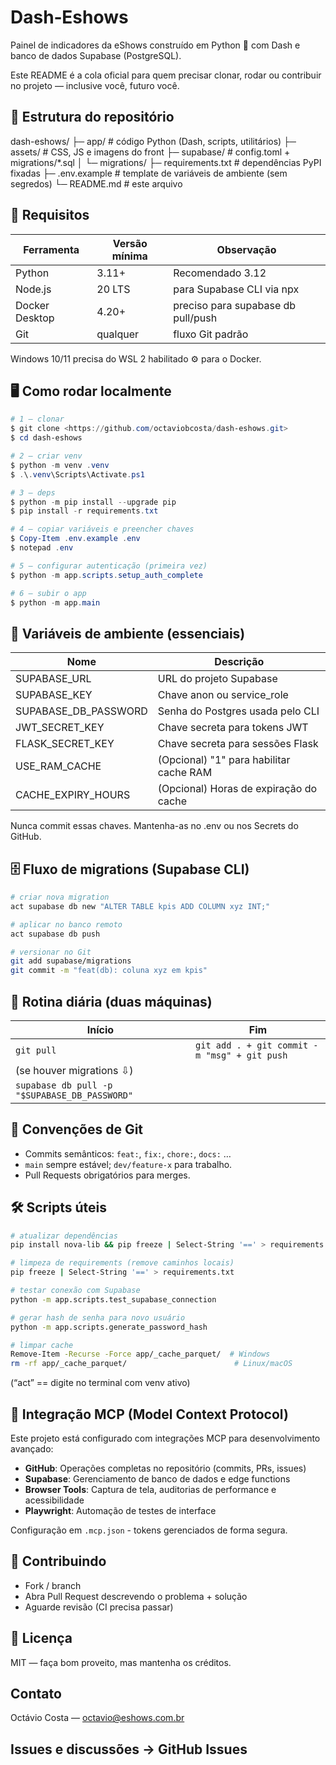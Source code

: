 ﻿# Dash‑Eshows

Painel de indicadores da eShows construído em Python 🎯 com Dash e banco de dados Supabase (PostgreSQL).

Este README é a cola oficial para quem precisar clonar, rodar ou contribuir no projeto — inclusive você, futuro você.

## 📂 Estrutura do repositório

dash-eshows/
├─ app/                  # código Python (Dash, scripts, utilitários)
├─ assets/               # CSS, JS e imagens do front
├─ supabase/             # config.toml + migrations/*.sql
│   └─ migrations/
├─ requirements.txt      # dependências PyPI fixadas
├─ .env.example          # template de variáveis de ambiente (sem segredos)
└─ README.md             # este arquivo

## 🚀 Requisitos

| Ferramenta     | Versão mínima | Observação                           |
|----------------|---------------|--------------------------------------|
| Python         | 3.11+         | Recomendado 3.12                     |
| Node.js        | 20 LTS        | para Supabase CLI via npx            |
| Docker Desktop | 4.20+         | preciso para supabase db pull/push   |
| Git            | qualquer      | fluxo Git padrão                     |

Windows 10/11 precisa do WSL 2 habilitado ⚙️ para o Docker.

## 🖥️ Como rodar localmente

```powershell
# 1 – clonar
$ git clone <https://github.com/octaviobcosta/dash-eshows.git>
$ cd dash-eshows

# 2 – criar venv
$ python -m venv .venv
$ .\.venv\Scripts\Activate.ps1

# 3 – deps
$ python -m pip install --upgrade pip
$ pip install -r requirements.txt

# 4 – copiar variáveis e preencher chaves
$ Copy-Item .env.example .env
$ notepad .env

# 5 – configurar autenticação (primeira vez)
$ python -m app.scripts.setup_auth_complete

# 6 – subir o app
$ python -m app.main
```

## 🔑 Variáveis de ambiente (essenciais)

| Nome                 | Descrição                                  |
|----------------------|--------------------------------------------|
| SUPABASE_URL         | URL do projeto Supabase                    |
| SUPABASE_KEY         | Chave anon ou service_role                 |
| SUPABASE_DB_PASSWORD | Senha do Postgres usada pelo CLI           |
| JWT_SECRET_KEY       | Chave secreta para tokens JWT              |
| FLASK_SECRET_KEY     | Chave secreta para sessões Flask           |
| USE_RAM_CACHE        | (Opcional) "1" para habilitar cache RAM    |
| CACHE_EXPIRY_HOURS   | (Opcional) Horas de expiração do cache     |

Nunca commit essas chaves. Mantenha-as no .env ou nos Secrets do GitHub.

## 🗄️ Fluxo de migrations (Supabase CLI)

```bash
# criar nova migration
act supabase db new "ALTER TABLE kpis ADD COLUMN xyz INT;"

# aplicar no banco remoto
act supabase db push

# versionar no Git
git add supabase/migrations
git commit -m "feat(db): coluna xyz em kpis"
```

## 🔁 Rotina diária (duas máquinas)

| Início                                             | Fim                                                  |
|----------------------------------------------------|------------------------------------------------------|
| `git pull`                                         | `git add . + git commit -m "msg" + git push`           |
| (se houver migrations ⇩)                           |                                                      |
| `supabase db pull -p "$SUPABASE_DB_PASSWORD"`       |                                                      |

## 🌳 Convenções de Git

- Commits semânticos: `feat:`, `fix:`, `chore:`, `docs:` …
- `main` sempre estável; `dev/feature‑x` para trabalho.
- Pull Requests obrigatórios para merges.

## 🛠️ Scripts úteis

```bash
# atualizar dependências
pip install nova-lib && pip freeze | Select-String '==' > requirements.txt

# limpeza de requirements (remove caminhos locais)
pip freeze | Select-String '==' > requirements.txt

# testar conexão com Supabase
python -m app.scripts.test_supabase_connection

# gerar hash de senha para novo usuário
python -m app.scripts.generate_password_hash

# limpar cache
Remove-Item -Recurse -Force app/_cache_parquet/  # Windows
rm -rf app/_cache_parquet/                        # Linux/macOS
```

(“act” == digite no terminal com venv ativo)

## 🔧 Integração MCP (Model Context Protocol)

Este projeto está configurado com integrações MCP para desenvolvimento avançado:

- **GitHub**: Operações completas no repositório (commits, PRs, issues)
- **Supabase**: Gerenciamento de banco de dados e edge functions
- **Browser Tools**: Captura de tela, auditorias de performance e acessibilidade
- **Playwright**: Automação de testes de interface

Configuração em `.mcp.json` - tokens gerenciados de forma segura.

## 🤝 Contribuindo

- Fork / branch
- Abra Pull Request descrevendo o problema + solução
- Aguarde revisão (CI precisa passar)

## 📜 Licença

MIT — faça bom proveito, mas mantenha os créditos.

## Contato

Octávio Costa — <octavio@eshows.com.br>

## Issues e discussões → GitHub Issues
